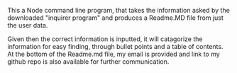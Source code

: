 This a Node command line program, that takes the information asked by the downloaded "inquirer program" and produces a Readme.MD file from just the user data.

Given then the correct information is inputted, it will catagorize the information for easy finding, through bullet points and a table of contents. At the bottom of the Readme.md file, my email is provided and link to my github repo is also available for further communication.